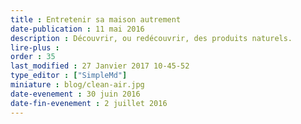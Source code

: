 ```yaml
---
title : Entretenir sa maison autrement
date-publication : 11 mai 2016
description : Découvrir, ou redécouvrir, des produits naturels.
lire-plus : 
order : 35
last_modified : 27 Janvier 2017 10-45-52
type_editor : ["SimpleMd"]
miniature : blog/clean-air.jpg
date-evenement : 30 juin 2016
date-fin-evenement : 2 juillet 2016
---
```

